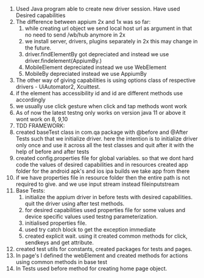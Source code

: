 1. Used Java program able to create new driver session. Have used Desired capabilities
2. The difference between appium 2x and 1x was so far:
   1. while creating url object we send local
   host url as argument in that no need to send /wb/hub anymore in 2x
   2. we install server, drivers, plugins separately in 2x this may change in the future.
   3. driver.findElementBy got depreciated and instead we use driver.findelement(AppiumBy.)
   4. MobileElement depreciated instead we use WebElement
   5. MobileBy depreciated instead we use AppiumBy
3. The other way of giving capabilities is using options class of respective drivers - UiAutomator2, 
Xcuittest.
4. if the element has accessibility id and id are different methods use accordingly
5. we usually use click gesture when click and tap methods wont work
6. As of now the latest testng only works on version java 11 or above it wont work on 8, 9,10
7. TDD FRAMEWORK:
8. created baseTest class in com.qa package with @before and @After Tests such that we initialize driver. here 
the intention is to initialize driver only once and use it across all the test classes and quit after it with 
the help of before and after tests
9. created config.properties file for global variables. so that we dont hard code the values of desired 
capabilities and in resources created app folder for the android apk's and ios ipa builds we take app from there
10. if we have properties file in resource folder then the entire path is not required to give. and we use input
stream instead fileinputstream
11. Base Tests:
    1. initialize the appium driver in before tests with desired capabilities. quit the driver using after test
methods.
    2. for desired capabilities used properties file for some values and device specific values used testng 
parameterization.
    3. initialised properties file.
    4. used try catch block to get the exception immediate
    5. created explicit wait. using it created common methods for click, sendkeys and get attribute.
12. created test utils for constants, created packages for tests and pages.
13. In page's I defined the webElement and created methods for actions using common methods in base test
14. In Tests used before method for creating home page object.
